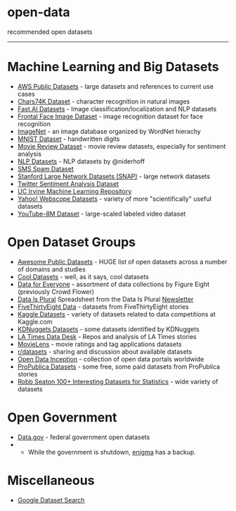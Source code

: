 # open-data
recommended open datasets

- - - -

# Machine Learning and Big Datasets

* [AWS Public Datasets](https://registry.opendata.aws/) - large datasets and references to current use cases
* [Chars74K Dataset](http://www.ee.surrey.ac.uk/CVSSP/demos/chars74k/) - character recognition in natural images
* [Fast.AI Datasets](https://course.fast.ai/datasets) - Image classification/localization and NLP datasets
* [Frontal Face Image Dataset](http://www.cs.cmu.edu/afs/cs/project/vision/vasc/idb/www/html/face/) - image recognition dataset for face recognition
* [ImageNet](http://image-net.org/) - an image database organized by WordNet hierachy
* [MNIST Dataset](http://yann.lecun.com/exdb/mnist/) - handwritten digits
* [Movie Review Dataset](http://www.cs.cornell.edu/people/pabo/movie-review-data/) - movie review datasets, especially for sentiment analysis
* [NLP Datasets](https://github.com/niderhoff/nlp-datasets) - NLP datasets by @niderhoff
* [SMS Spam Dataset](http://www.esp.uem.es/jmgomez/smsspamcorpus/)
* [Stanford Large Network Datasets (SNAP)](https://snap.stanford.edu/data/) - large network datasets
* [Twitter Sentiment Analysis Dataset](http://thinknook.com/twitter-sentiment-analysis-training-corpus-dataset-2012-09-22/)
* [UC Irvine Machine Learning Repository](http://archive.ics.uci.edu/ml/index.php)
* [Yahoo! Webscope Datasets](https://webscope.sandbox.yahoo.com/) - variety of more "scientifically" useful datasets
* [YouTube-8M Dataset](https://research.google.com/youtube8m/) - large-scaled labeled video dataset

# Open Dataset Groups

* [Awesome Public Datasets](https://github.com/awesomedata/awesome-public-datasets) - HUGE list of open datasets across a number of domains and studies
* [Cool Datasets](https://cooldatasets.com/) - well, as it says, cool datasets
* [Data for Everyone](https://www.figure-eight.com/data-for-everyone/) - assortment of data collections by Figure Eight (previously Crowd Flower)
* [Data Is Plural](https://docs.google.com/spreadsheets/d/1wZhPLMCHKJvwOkP4juclhjFgqIY8fQFMemwKL2c64vk/edit#gid=0) Spreadsheet from the Data Is Plural [Newsletter](https://tinyletter.com/data-is-plural/subscribe/validate)
* [FiveThirtyEight Data](https://github.com/fivethirtyeight/data) - datasets from FiveThirtyEight stories
* [Kaggle Datasets](https://www.kaggle.com/datasets) - variety of datasets related to data competitions at Kaggle.com
* [KDNuggets Datasets](https://www.kdnuggets.com/datasets/index.html) - some datasets identified by KDNuggets
* [LA Times Data Desk](https://github.com/datadesk) - Repos and analysis of LA Times stories
* [MovieLens](https://grouplens.org/datasets/movielens/) - movie ratings and tag applications datasets
* [r/datasets](https://reddit.com/r/datasets) - sharing and discussion about available datasets
* [Open Data Inception](https://opendatainception.io/) - collection of open data portals worldwide
* [ProPublica Datasets](https://www.propublica.org/datastore/datasets) - some free, some paid datasets from ProPublica stories
* [Robb Seaton 100+ Interesting Datasets for Statistics](http://rs.io/100-interesting-data-sets-for-statistics/) - wide variety of datasets

# Open Government

* [Data.gov](https://data.gov) - federal government open datasets
* * While the government is shutdown, [enigma](https://public.enigma.com) has a backup.

# Miscellaneous
* [Google Dataset Search](https://toolbox.google.com/datasetsearch)

